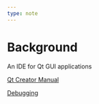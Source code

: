 ```yaml
---
type: note
---
```

# Background
An IDE for Qt GUI applications

[Qt Creator Manual](https://doc.qt.io/qtcreator/index.html)

[Debugging](https://doc.qt.io/qtcreator/creator-debugging.html)